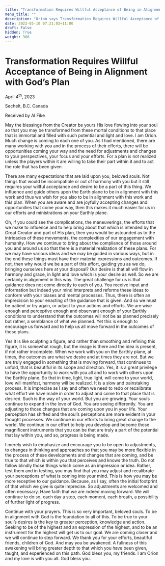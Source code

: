 ```yaml
---
title: "Transformation Requires Willful Acceptance of Being in Alignment with God’s Plan"
menu_title: ""
description: "Orion says Transformation Requires Willful Acceptance of Being in Alignment with God’s Plan"
date: 2023-05-10 07:21:03+11:00
draft: False
hidden: True
weight: 386
---
```

# Transformation Requires Willful Acceptance of Being in Alignment with God’s Plan

April 4<sup>th</sup>, 2023

Sechelt, B.C. Canada

Received by Al Fike  



May the blessings from the Creator be yours His love flowing into your soul so that you may be transformed from these mortal conditions to that place that is immortal and filled with such potential and light and love. I am Orion. Much change is coming to each one of you. As I had mentioned, there are many working with you and in the process of their efforts, there will be opportunities coming your way and the need for adjustments and  changes to your perspectives, your focus and your efforts. For a plan is not realized unless the players within it are willing to take their part within it and to act the role that has been given.

There are many expectations that are laid upon you, beloved souls. Not things that would be incompatible or out of harmony with you but it still requires your willful acceptance and desire to be a part of this thing. We influence and guide others upon the Earth plane to be in alignment with this work and thus we wish for you also to be in alignment with this work and this plan. When you are aware and are joyfully accepting changes and opportunities that come your way, then this makes it much easier for us in our efforts and ministrations on your Earthly plane.
 
Oh, if you could see the complications, the maneuverings, the efforts that we make to influence and to help bring about that which is intended by the Great Creator and part of His plan, then you would be astounded as to the intricacies of these movements, the complexities of our engagement with humanity. How we continue to bring about the compliance of those around you and around us so that there is a material realization of these plans. For we may have various ideas and we may be guided in various ways, but in the end these things must have their material expressions and outcomes. If not, then why would we be a part of this effort, guiding you as we do, bringing ourselves here at your disposal? Our desire is that all will flow in harmony and grace, in light and love which is your desire as well. So we are certainly in alignment in this way. The great challenge for us is that guidance does not come directly to each of you. You receive input and information but indeed your mind interprets and reforms these ideas to conform with your biases and mental processes. Thus, there is often an imprecision to your enacting of the guidance that is given. And so we must be patient or try again, or adjust to your actions and efforts. We are wise enough and perceptive enough and observant enough of your Earthly conditions to understand that the outcomes will not be as planned precisely but rather, a semblance of what we planned. Yet this is enough to encourage us forward and to help us all move forward in the outcomes of these plans. 

Yes it is like sculpting a figure, and rather than smoothing and refining this figure, it is somewhat rough, but the image is there and the idea is present, if not rather incomplete. When we work with you on the Earthly plane, at times, the outcomes are what we desire and at times they are not. But we are truly engaged in something that is moving forward, that continues to unfold, that is beautiful in its scope and direction. Yes, it is a great privilege to have the opportunity to work with you all and to work with others upon the Earthly plane. So that in time, light, true light, will come to your world, love will manifest, harmony will be realized. It is a slow and painstaking process. It is imprecise as I say and often we need to redo or recalibrate what effort we have made in order to adjust and come to that place that is desired. Such is the way of your world. But you are growing. Your souls continue to expand in the love of God. You are seeing differently. You are adjusting to those changes that are coming upon you in your life. Your perception has shifted and the soul’s perceptions are more evident in your thought processes. We continue in our efforts to bring great change to the world. We continue in our effort to help you develop and become those magnificent instruments that you can be that are truly a part of the potential that lay within you, and so, progress is being made. 

I merely wish to emphasize and encourage you to be open to adjustments, to changes in thinking and approaches so that you may be more flexible in the process of these developments and changes that are coming, and be true to that which is within you that perceives and knows the truth. Do not follow blindly those things which come as an impression or idea. Rather, test them and in testing, you may find that you may adjust and recalibrate your perceptions of what is coming into your mind. This is how you may be more receptive to our guidance. Because, as I say, often the initial footprint of that which we give is quite imprecise. So adjustments are welcomed and often necessary. Have faith that we are indeed moving forward. We will continue to do so, each day a step, each moment, each breath, a possibility of further light of progress. 

Continue with your prayers. This is so very important, beloved souls. To be in alignment with God is the foundation to all of this. To be true to your soul’s desires is the key to greater perception, knowledge and action. Seeking to be of the highest and an expression of the highest, and to be an instrument for the highest will get us to our goal. We are coming closer and we will continue to step forward. We thank you for your efforts, beautiful friends, children of God. And may you be awakened. A fullness of this awakening will bring greater depth to that which you have been given, taught, and experienced on this path. God bless you, my friends. I am Orion and my love is with you all. God bless you.
